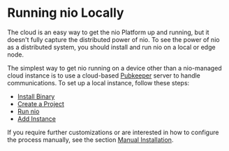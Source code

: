 # Running nio Locally

The cloud is an easy way to get the nio Platform up and running, but it doesn't fully capture the distributed power of nio. To see the power of nio as a distributed system, you should install and run nio on a local or edge node.

The simplest way to get nio running on a device other than a nio-managed cloud instance is to use a cloud-based [Pubkeeper](/pubkeeper/) server to handle communications. To set up a local instance, follow these steps:

* [Install Binary](/getting-started/locally/binary.md)
* [Create a Project](/getting-started/locally/project.md)
* [Run nio](/getting-started/locally/run-nio.md)
* [Add Instance](/getting-started/locally/add-instance.md)

If you require further customizations or are interested in how to configure the process manually, see the section [Manual Installation](/getting-started/locally/manual.md).
